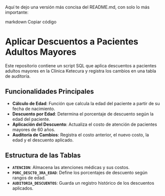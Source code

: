 Aquí te dejo una versión más concisa del README.md, con solo lo más importante:

markdown
Copiar código
# Aplicar Descuentos a Pacientes Adultos Mayores

Este repositorio contiene un script SQL que aplica descuentos a pacientes adultos mayores en la Clínica Ketecura y registra los cambios en una tabla de auditoría.

## Funcionalidades Principales

- **Cálculo de Edad**: Función que calcula la edad del paciente a partir de su fecha de nacimiento.
- **Descuento por Edad**: Determina el porcentaje de descuento según la edad del paciente.
- **Aplicación del Descuento**: Actualiza el costo de atención de pacientes mayores de 60 años.
- **Auditoría de Cambios**: Registra el costo anterior, el nuevo costo, la edad y el descuento aplicado.

## Estructura de las Tablas

- **`ATENCION`**: Almacena las atenciones médicas y sus costos.
- **`PORC_DESCTO_3RA_EDAD`**: Define los porcentajes de descuento según rangos de edad.
- **`AUDITORIA_DESCUENTOS`**: Guarda un registro histórico de los descuentos aplicados.
